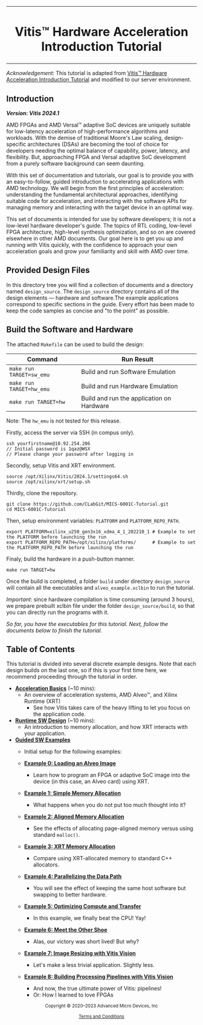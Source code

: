 <table class="sphinxhide" width="100%">
 <tr width="100%">
    <td align="center"><h1>Vitis™ Hardware Acceleration Introduction Tutorial</h1>  
 </tr>
</table>


*Acknowledgement*: This tutorial is adapted from [Vitis™ Hardware Acceleration Introduction Tutorial](https://github.com/Xilinx/Vitis-Tutorials/tree/2024.1/Hardware_Acceleration/Design_Tutorials/10-get_moving_with_alveo) and modified to our server environment. 

## Introduction

***Version: Vitis 2024.1***

AMD FPGAs and AMD Versal™ adaptive SoC devices are uniquely suitable for low-latency acceleration of high-performance algorithms and workloads. With the demise of traditional Moore's Law scaling, design-specific architectures (DSAs) are becoming the tool of choice for developers needing the optimal balance of capability, power, latency, and flexibility. But, approaching FPGA and Versal adaptive SoC development from a purely software background can seem daunting.

With this set of documentation and tutorials, our goal is to provide you with an easy-to-follow, guided introduction to accelerating applications with AMD technology. We will begin from the first principles of acceleration: understanding the fundamental architectural approaches, identifying suitable code for acceleration, and interacting with the software APIs for managing memory and interacting with the target
device in an optimal way.

This set of documents is intended for use by software developers; it is not a low-level hardware developer's guide. The topics of RTL coding, low-level FPGA architecture, high-level synthesis optimization, and so on are covered elsewhere in other AMD documents. Our goal here is to get you up and running with Vitis quickly, with the confidence to approach your own acceleration goals and grow your familiarity and skill with AMD over time.

## Provided Design Files

In this directory tree you will find a collection of documents and a directory named `design_source`.
The `design_source` directory contains all of the design elements — hardware and software.The example applications correspond to specific sections in the guide.
Every effort has been made to keep the code samples as concise and "to the point" as possible.

## Build the Software and Hardware

The attached `Makefile` can be used to build the design:

Command       |                    Run Result                            |
--------------|----------------------------------------------------------|
`make run TARGET=sw_emu` | Build and run Software Emulation             |
`make run TARGET=hw_emu` | Build and run Hardware Emulation             |
`make run TARGET=hw`     | Build and run the application on Hardware    |

Note: The `hw_emu` is not tested for this release.

Firstly, access the server via SSH (in compus only).

```
ssh yourfirstname@10.92.254.206 
// Initial password is 1qaz@WSX 
// Please change your password after logging in
```

Secondly, setup Vitis and XRT environment.
```
source /opt/Xilinx/Vitis/2024.1/settings64.sh
source /opt/xilinx/xrt/setup.sh
```
Thirdly, clone the repository.
```
git clone https://github.com/CLabGit/MICS-6001C-Tutorial.git
cd MICS-6001C-Tutorial
```

Then, setup environment variables: `PLATFORM` and `PLATFORM_REPO_PATH`.

```
export PLATFORM=xilinx_u250_gen3x16_xdma_4_1_202210_1 # Example to set the PLATFORM before launching the run 
export PLATFORM_REPO_PATH=/opt/xilinx/platforms/      # Example to set the PLATFORM_REPO_PATH before launching the run
```
Finaly, build the hardware in a push-button manner.
```
make run TARGET=hw
```

Once the build is completed, a folder `build` under directory `design_source` will contain all the executables and `alveo_example.xclbin` to run the tutorial.

*Important*: since hardware compilation is time consuming (around 3 hours), we prepare prebuilt xclbin file under the folder `design_source/build`, so that you can directly run the programs with it. 

*So far, you have the executables for this tutorial. Next, follow the documents below to finish the tutorial.*

## Table of Contents 

This tutorial is divided into several discrete example designs. Note that each design builds on the last one, so if this is your first time here, we recommend proceeding through the tutorial in order.

* [**Acceleration Basics**](./acceleration_basics.md) (~10 mins):
  * An overview of acceleration systems, AMD Alveo™, and Xilinx Runtime (XRT)
    * See how Vitis takes care of the heavy lifting to let you focus on the application code.
* [**Runtime SW Design**](./runtime_sw_design.md) (~10 mins):
  * An introduction to memory allocation, and how XRT interacts with your application.
* [**Guided SW Examples**](./guided_sw_examples.md)
  * Initial setup for the following examples:

  * [**Example 0: Loading an Alveo Image**](./00-loading-an-alveo-image.md)
    * Learn how to program an FPGA or adaptive SoC image into the device (in this case, an Alveo card) using XRT.
  * [**Example 1: Simple Memory Allocation**](./01-simple-memory-allocation.md)
    * What happens when you do not put too much thought into it?
  * [**Example 2: Aligned Memory Allocation**](./02-aligned-memory-allocation.md)
    * See the effects of allocating page-aligned memory versus using standard `malloc()`.
  * [**Example 3: XRT Memory Allocation**](./03-xrt-memory-allocation.md)
    * Compare using XRT-allocated memory to standard C++ allocators.
  * [**Example 4: Parallelizing the Data Path**](./04-parallelizing-the-data-path.md)
    * You will see the effect of keeping the same host software but swapping to better hardware.
  * [**Example 5: Optimizing Compute and Transfer**](./05-optimizing-compute-and-transfer.md)
    * In this example, we finally beat the CPU! Yay!
  * [**Example 6: Meet the Other Shoe**](./06-meet-the-other-shoe.md)
    * Alas, our victory was short lived! But why?
  * [**Example 7: Image Resizing with Vitis Vision**](./07-image-resizing-with-vitis-vision.md)
    * Let's make a less trivial application. Slightly less.
  * [**Example 8: Building Processing Pipelines with Vitis Vision**](./08-vitis-vision-pipeline.md)
    * And now, the true ultimate power of Vitis: pipelines!
    * Or: How I learned to love FPGAs

<p class="sphinxhide" align="center"><sub>Copyright © 2020–2023 Advanced Micro Devices, Inc</sub></p>

<p class="sphinxhide" align="center"><sup><a href="https://www.amd.com/en/corporate/copyright">Terms and Conditions</a></sup></p>
